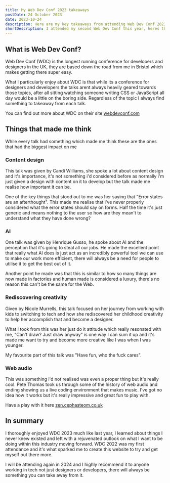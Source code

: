 ```yaml
---
title: My Web Dev Conf 2023 takeaways
postDate: 24 October 2023
date: 2023-10-24
description: Here are my key takeaways from attending Web Dev Conf 2023 this year.
shortDescription: I attended my second Web Dev Conf this year, heres the key takeaways I got from it this time around.
---
```

## What is Web Dev Conf?
Web Dev Conf (WDC) is the longest running conference for developers and designers in the UK, they are based down the road from me in Bristol which makes getting there super easy.

What I particularly enjoy about WDC is that while its a conference for designers and developers the talks arent always heavily geared towards those topics, after all sitting watching someone writing CSS or JavaScript all day would be a little on the boring side. Regardless of the topic I always find something to takeaway from each talk.

You can find out more about WDC on their site <a href="https://webdevconf.com/" target="_blank" rel="noopener noreferrer">webdevconf.com</a>

## Things that made me think
While every talk had something which made me think these are the ones that had the biggest impact on me

### Content design
This talk was given by Candi Williams, she spoke a lot about content design and it's importance, it's not something i'd considered before as normally i'm just given a design with content on it to develop but the talk made me realise how important it can be.

One of the key things that stood out to me was her saying that "Error states are an afterthought". This made me realise that i've never properly considered what the error states should say on forms. Half the time it's just generic and means nothing to the user so how are they mean't to understand what they have done wrong?

### AI
One talk was given by Henrique Gusso, he spoke about AI and the perception that it's going to steal all our jobs. He made the excellent point that really what AI does is just act as an incredibly powerful tool we can use to make our work more efficient, there will always be a need for people to utilise it to get the best out of it. 

Another point he made was that this is similar to how so many things are now made in factories and human made is considered a luxury, there's no reason this can't be the same for the Web.

### Rediscovering creativity
Given by Nicole Murrells, this talk focused on her journey from working with kids to switching to tech and how she rediscovered her childhood creativity to help her accomplish that and become a designer.

What I took from this was her just do it attitude which really resonated with me, "Can't draw? Just draw anyway" is one way I can sum it up and it's made me want to try and become more creative like I was when I was younger.

My favourite part of this talk was "Have fun, who the fuck cares".

### Web audio
This was something i'd not realised was even a proper thing but it's really cool.
Pete Thomas took us through some of the history of web audio and ending showing us a live coding environment that makes music. I've got no idea how it works but it's really impressive and great fun to play with.

Have a play with it here <a href="https://zen.cephasteom.co.uk/" target="_blank" rel="noopener noreferrer">zen.cephasteom.co.uk</a>

## In summary
I thoroughly enjoyed WDC 2023 much like last year, I learned about things I never knew existed and left with a rejuvenated outlook on what I want to be doing within this industry moving forward. WDC 2022 was my first attendance and it's what sparked me to create this website to try and get myself out there more.

I will be attending again in 2024 and I highly recommend it to anyone working in tech not just designers or developers, there will always be something you can take away from it.